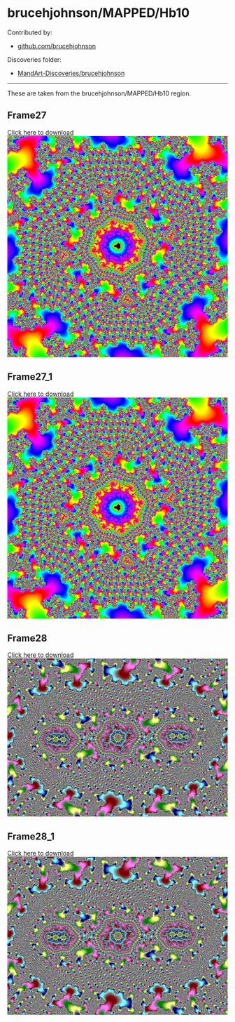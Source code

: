 # brucehjohnson/MAPPED/Hb10

Contributed by:

- [github.com/brucehjohnson](https://github.com/brucehjohnson)

Discoveries folder:

- [MandArt-Discoveries/brucehjohnson](https://github.com/denisecase/MandArt-Discoveries/tree/main/brucehjohnson)

-----

These are taken from the brucehjohnson/MAPPED/Hb10 region. 


## Frame27

<a href="Frame27.mandart" download="Frame27.mandart">Click here to download</a><br>
!["Frame27"](Frame27.png)


## Frame27_1

<a href="Frame27_1.mandart" download="Frame27_1.mandart">Click here to download</a><br>
!["Frame27_1"](Frame27_1.png)


## Frame28

<a href="Frame28.mandart" download="Frame28.mandart">Click here to download</a><br>
!["Frame28"](Frame28.png)


## Frame28_1

<a href="Frame28_1.mandart" download="Frame28_1.mandart">Click here to download</a><br>
!["Frame28_1"](Frame28_1.png)

